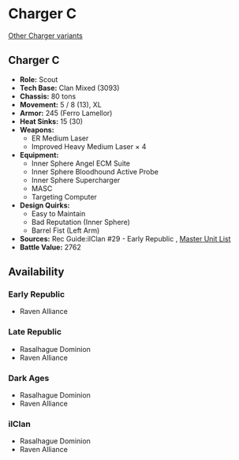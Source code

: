 # Charger C 

[Other Charger variants](../charger.md) 

## Charger C 

- **Role:** Scout 
- **Tech Base:** Clan Mixed (3093) 
- **Chassis:** 80 tons 
- **Movement:** 5 / 8 (13), XL 
- **Armor:** 245 (Ferro Lamellor) 
- **Heat Sinks:** 15 (30) 
- **Weapons:** 
  - ER Medium Laser 
  - Improved Heavy Medium Laser × 4 
- **Equipment:** 
  - Inner Sphere Angel ECM Suite 
  - Inner Sphere Bloodhound Active Probe 
  - Inner Sphere Supercharger 
  - MASC 
  - Targeting Computer 
- **Design Quirks:** 
  - Easy to Maintain 
  - Bad Reputation (Inner Sphere) 
  - Barrel Fist (Left Arm) 
- **Sources:** Rec Guide:ilClan #29 - Early Republic , [Master Unit List](http://masterunitlist.info/Unit/Details/9397) 
- **Battle Value:** 2762 

## Availability 

### Early Republic 

- Raven Alliance 

### Late Republic 

- Rasalhague Dominion 
- Raven Alliance 

### Dark Ages 

- Rasalhague Dominion 
- Raven Alliance 

### ilClan 

- Rasalhague Dominion 
- Raven Alliance 

